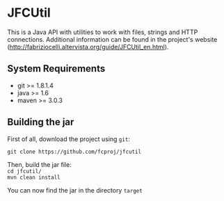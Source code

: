 # JFCUtil
This is a Java API with utilities to work with files, strings and HTTP connections. 
Additional information can be found in the project's website (http://fabriziocelli.altervista.org/guide/JFCUtil_en.html).

## System Requirements

- git >= 1.8.1.4
- java >= 1.6
- maven >= 3.0.3

## Building the jar
First of all, download the project using `git`:  

`git clone https://github.com/fcproj/jfcutil`  
  
Then, build the jar file:  
`cd jfcutil/`   
`mvn clean install`  

You can now find the jar in the directory `target`

